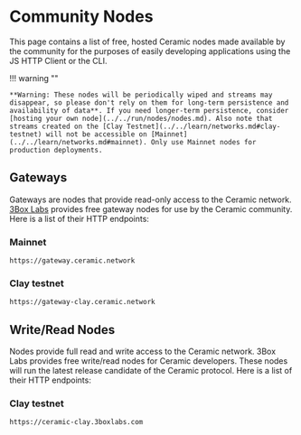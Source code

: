 # Community Nodes
This page contains a list of free, hosted Ceramic nodes made available by the community for the purposes of easily developing applications using the JS HTTP Client or the CLI.

!!! warning ""

    **Warning: These nodes will be periodically wiped and streams may disappear, so please don't rely on them for long-term persistence and availability of data**. If you need longer-term persistence, consider [hosting your own node](../../run/nodes/nodes.md). Also note that streams created on the [Clay Testnet](../../learn/networks.md#clay-testnet) will not be accessible on [Mainnet](../../learn/networks.md#mainnet). Only use Mainnet nodes for production deployments.

## **Gateways**
Gateways are nodes that provide read-only access to the Ceramic network. [3Box Labs](https://3boxlabs.com) provides free gateway nodes for use by the Ceramic community. Here is a list of their HTTP endpoints:

### Mainnet 

```
https://gateway.ceramic.network
```

### Clay testnet

```
https://gateway-clay.ceramic.network
```


## **Write/Read Nodes**
Nodes provide full read and write access to the Ceramic network. 3Box Labs provides free write/read nodes for Ceramic developers. These nodes will run the latest release candidate of the Ceramic protocol. Here is a list of their HTTP endpoints:

### Clay testnet

```
https://ceramic-clay.3boxlabs.com
```

</br></br></br>
